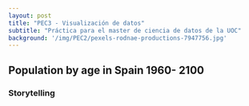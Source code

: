 ```yaml
---
layout: post
title: "PEC3 - Visualización de datos"
subtitle: "Práctica para el master de ciencia de datos de la UOC"
background: '/img/PEC2/pexels-rodnae-productions-7947756.jpg'
---
```


 <p></p>


## Population by age in Spain 1960- 2100
### Storytelling


<div class="flourish-embed" data-src="story/1056392"><script src="https://public.flourish.studio/resources/embed.js"></script></div>

